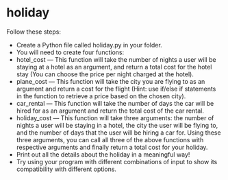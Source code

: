 # holiday

Follow these steps:
- Create a Python file called holiday.py in your folder.
- You will need to create four functions:
- hotel_cost — This function will take the number of nights a user will be staying at a hotel as an argument, and return a total cost for the hotel stay (You can choose the price per night charged at the hotel).
- plane_cost — This function will take the city you are flying to as an argument and return a cost for the flight (Hint: use if/else if statements in the function to retrieve a price based on the chosen city).
- car_rental — This function will take the number of days the car will be hired for as an argument and return the total cost of the car rental.
- holiday_cost — This function will take three arguments: the number of nights a user will be staying in a hotel, the city the user will be flying to, and the number of days that the user will be hiring a car for. Using these three arguments, you can call all three of the above functions with respective arguments and finally return a total cost for your holiday.
- Print out all the details about the holiday in a meaningful way!
- Try using your program with different combinations of input to show its compatibility with different options.
